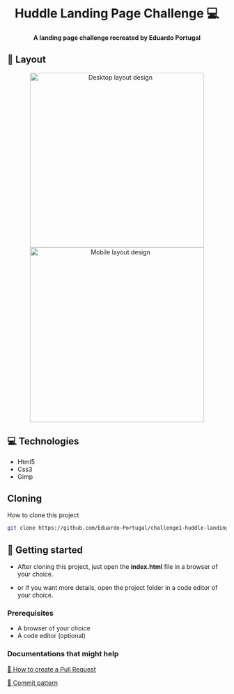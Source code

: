 <h1 align="center" style="font-weight: bold;">Huddle Landing Page Challenge 💻</h1>

<p align="center">
    <b>A landing page challenge recreated by Eduardo Portugal</b>
</p>


<h2 id="layout">🎨 Layout</h2>

<p align="center">
    <img src="./assets/design/Desktop-challenge1-huddle-landing-page.png" alt="Desktop layout design" width="400px">
    <img src="./assets/design/Mobile_challenge1-huddle-landing-page_index.html.png" alt="Mobile layout design" width="400px">
</p>

<h2 id="technologies">💻 Technologies</h2>

- Html5
- Css3
- Gimp

<h2>Cloning</h2>

How to clone this project

```bash
git clone https://github.com/Eduardo-Portugal/challenge1-huddle-landing-page
```

<h2 id="started">🚀 Getting started</h2>

- After cloning this project, just open the <strong>index.html</strong> file in a browser of your choice.

- or If you want more details, open the project folder in a code editor of your choice.

<h3>Prerequisites</h3>

- A browser of your choice
- A code editor (optional)

<h3>Documentations that might help</h3>

[📝 How to create a Pull Request](https://www.atlassian.com/br/git/tutorials/making-a-pull-request)

[💾 Commit pattern](https://gist.github.com/joshbuchea/6f47e86d2510bce28f8e7f42ae84c716)
